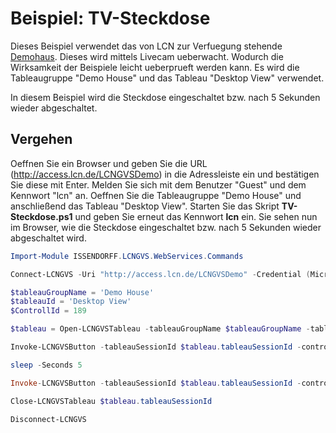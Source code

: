 # Beispiel: TV-Steckdose

Dieses Beispiel verwendet das von LCN zur Verfuegung stehende [Demohaus](http://access.lcn.de/LCNGVSDemo). Dieses wird mittels Livecam ueberwacht. Wodurch die Wirksamkeit der Beispiele leicht ueberprueft werden kann. Es wird die Tableaugruppe "Demo House" und das Tableau "Desktop View" verwendet.

In diesem Beispiel wird die Steckdose eingeschaltet bzw. nach 5 Sekunden wieder abgeschaltet. 

## Vergehen
Oeffnen Sie ein Browser und geben Sie die URL (http://access.lcn.de/LCNGVSDemo) in die Adressleiste ein und bestätigen Sie diese mit Enter. Melden Sie sich mit dem Benutzer "Guest" und dem Kennwort "lcn" an. Oeffnen Sie die Tableaugruppe "Demo House" und anschließend das Tableau "Desktop View". Starten Sie das Skript **TV-Steckdose.ps1** und geben Sie erneut das Kennwort **lcn** ein. Sie sehen nun im Browser, wie die Steckdose eingeschaltet bzw. nach 5 Sekunden wieder abgeschaltet wird. 

```PowerShell
Import-Module ISSENDORFF.LCNGVS.WebServices.Commands

Connect-LCNGVS -Uri "http://access.lcn.de/LCNGVSDemo" -Credential (Microsoft.PowerShell.Security\Get-Credential -UserName guest -Message "Bitte geben Sie das Kennwort ein. Kennwort: lcn")

$tableauGroupName = 'Demo House'
$tableauId = 'Desktop View'
$ControllId = 189

$tableau = Open-LCNGVSTableau -tableauGroupName $tableauGroupName -tableauId $tableauId

Invoke-LCNGVSButton -tableauSessionId $tableau.tableauSessionId -controllId $ControllId

sleep -Seconds 5

Invoke-LCNGVSButton -tableauSessionId $tableau.tableauSessionId -controllId $ControllId

Close-LCNGVSTableau $tableau.tableauSessionId

Disconnect-LCNGVS
```
